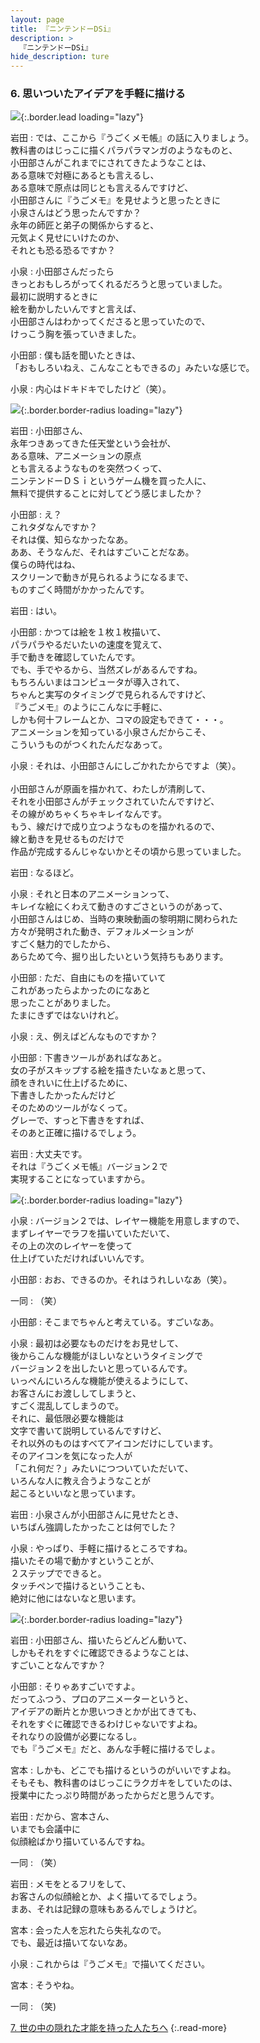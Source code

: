 ```yaml
---
layout: page
title: 『ニンテンドーDSi』
description: >
  『ニンテンドーDSi』
hide_description: ture
---
```


### 6. 思いついたアイデアを手軽に描ける

![](/interviews/jp/nds/dsi/vol8/img/mainvisual6.jpg){:.border.lead loading="lazy"}

岩田
: では、ここから『うごくメモ帳』の話に入りましょう。<br>教科書のはじっこに描くパラパラマンガのようなものと、<br>小田部さんがこれまでにされてきたようなことは、<br>ある意味で対極にあるとも言えるし、<br>ある意味で原点は同じとも言えるんですけど、<br>小田部さんに『うごメモ』を見せようと思ったときに<br>小泉さんはどう思ったんですか？<br>永年の師匠と弟子の関係からすると、<br>元気よく見せにいけたのか、<br>それとも恐る恐るですか？

小泉
: 小田部さんだったら<br>きっとおもしろがってくれるだろうと思っていました。<br>最初に説明するときに<br>絵を動かしたいんですと言えば、<br>小田部さんはわかってくださると思っていたので、<br>けっこう胸を張っていきました。

小田部
: 僕も話を聞いたときは、<br>「おもしろいねえ、こんなこともできるの」みたいな感じで。

小泉
: 内心はドキドキでしたけど（笑）。

![](/interviews/jp/nds/dsi/vol8/img/image16.jpg){:.border.border-radius loading="lazy"}

岩田
: 小田部さん、<br>永年つきあってきた任天堂という会社が、<br>ある意味、アニメーションの原点<br>とも言えるようなものを突然つくって、<br>ニンテンドーＤＳｉというゲーム機を買った人に、<br>無料で提供することに対してどう感じましたか？

小田部
: え？<br>これタダなんですか？<br>それは僕、知らなかったなあ。<br>ああ、そうなんだ、それはすごいことだなあ。<br>僕らの時代はね、<br>スクリーンで動きが見られるようになるまで、<br>ものすごく時間がかかったんです。

岩田
: はい。

小田部
: かつては絵を１枚１枚描いて、<br>パラパラやるだいたいの速度を覚えて、<br>手で動きを確認していたんです。<br>でも、手でやるから、当然ズレがあるんですね。<br>もちろんいまはコンピュータが導入されて、<br>ちゃんと実写のタイミングで見られるんですけど、<br>『うごメモ』のようにこんなに手軽に、<br>しかも何十フレームとか、コマの設定もできて・・・。<br>アニメーションを知っている小泉さんだからこそ、<br>こういうものがつくれたんだなあって。

小泉
: それは、小田部さんにしごかれたからですよ（笑）。<br>&nbsp;<br>小田部さんが原画を描かれて、わたしが清刷して、<br>それを小田部さんがチェックされていたんですけど、<br>その線がめちゃくちゃキレイなんです。<br>もう、線だけで成り立つようなものを描かれるので、<br>線と動きを見せるものだけで<br>作品が完成するんじゃないかとその頃から思っていました。

岩田
: なるほど。

小泉
: それと日本のアニメーションって、<br>キレイな絵にくわえて動きのすごさというのがあって、<br>小田部さんはじめ、当時の東映動画の黎明期に関わられた<br>方々が発明された動き、デフォルメーションが<br>すごく魅力的でしたから、<br>あらためて今、掘り出したいという気持ちもあります。

小田部
: ただ、自由にものを描いていて<br>これがあったらよかったのになあと<br>思ったことがありました。<br>たまにきずではないけれど。

小泉
: え、例えばどんなものですか？

小田部
: 下書きツールがあればなあと。<br>女の子がスキップする絵を描きたいなぁと思って、<br>顔をきれいに仕上げるために、<br>下書きしたかったんだけど<br>そのためのツールがなくって。<br>グレーで、すっと下書きをすれば、<br>そのあと正確に描けるでしょう。

岩田
: 大丈夫です。<br>それは『うごくメモ帳』バージョン２で<br>実現することになっていますから。

![](/interviews/jp/nds/dsi/vol8/img/image17.jpg){:.border.border-radius loading="lazy"}

小泉
: バージョン２では、レイヤー機能を用意しますので、<br>まずレイヤーでラフを描いていただいて、<br>その上の次のレイヤーを使って<br>仕上げていただければいいんです。

小田部
: おお、できるのか。それはうれしいなあ（笑）。

一同
: （笑）

小田部
: そこまでちゃんと考えている。すごいなあ。

小泉
: 最初は必要なものだけをお見せして、<br>後からこんな機能がほしいなというタイミングで<br>バージョン２を出したいと思っているんです。<br>いっぺんにいろんな機能が使えるようにして、<br>お客さんにお渡ししてしまうと、<br>すごく混乱してしまうので。<br>それに、最低限必要な機能は<br>文字で書いて説明しているんですけど、<br>それ以外のものはすべてアイコンだけにしています。<br>そのアイコンを気になった人が<br>「これ何だ？」みたいにつついていただいて、<br>いろんな人に教え合うようなことが<br>起こるといいなと思っています。

岩田
: 小泉さんが小田部さんに見せたとき、<br>いちばん強調したかったことは何でした？

小泉
: やっぱり、手軽に描けるところですね。<br>描いたその場で動かすということが、<br>２ステップでできると。<br>タッチペンで描けるということも、<br>絶対に他にはないなと思います。

![](/interviews/jp/nds/dsi/vol8/img/image18.jpg){:.border.border-radius loading="lazy"}

岩田
: 小田部さん、描いたらどんどん動いて、<br>しかもそれをすぐに確認できるようなことは、<br>すごいことなんですか？

小田部
: そりゃあすごいですよ。<br>だってふつう、プロのアニメーターというと、<br>アイデアの断片とか思いつきとかが出てきても、<br>それをすぐに確認できるわけじゃないですよね。<br>それなりの設備が必要になるし。<br>でも『うごメモ』だと、あんな手軽に描けるでしょ。

宮本
: しかも、どこでも描けるというのがいいですよね。<br>そもそも、教科書のはじっこにラクガキをしていたのは、<br>授業中にたっぷり時間があったからだと思うんです。

岩田
: だから、宮本さん、<br>いまでも会議中に<br>似顔絵ばかり描いているんですね。

一同
: （笑）

岩田
: メモをとるフリをして、<br>お客さんの似顔絵とか、よく描いてるでしょう。<br>まあ、それは記録の意味もあるんでしょうけど。

宮本
: 会った人を忘れたら失礼なので。<br>でも、最近は描いてないなあ。

小泉
: これからは『うごメモ』で描いてください。

宮本
: そうやね。

一同
: （笑)

[7. 世の中の隠れた才能を持った人たちへ](7.md)
{:.read-more}

